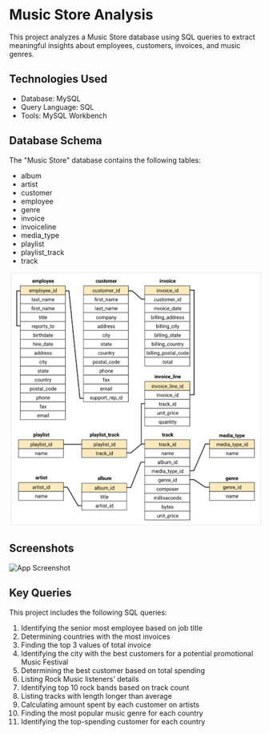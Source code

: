 
# Music Store Analysis

This project analyzes a Music Store database using SQL queries to extract meaningful insights about employees, customers, invoices, and music genres.


## Technologies Used

- Database: MySQL
- Query Language: SQL
- Tools: MySQL Workbench
## Database Schema

The "Music Store" database contains the following tables:

- album
- artist
- customer
- employee
- genre
- invoice
- invoiceline
- media_type
- playlist
- playlist_track
- track

![App Screenshot](https://github.com/harrshyadav24/Music-Store-Analysis/blob/main/schema_diagram.png)
## Screenshots

![App Screenshot](https://via.placeholder.com/468x300?text=App+Screenshot+Here)


## Key Queries

This project includes the following SQL queries:

1. Identifying the senior most employee based on job title
2. Determining countries with the most invoices
3. Finding the top 3 values of total invoice
4. Identifying the city with the best customers for a potential promotional Music Festival
5. Determining the best customer based on total spending
6. Listing Rock Music listeners' details
7. Identifying top 10 rock bands based on track count
8. Listing tracks with length longer than average
9. Calculating amount spent by each customer on artists
10. Finding the most popular music genre for each country
11. Identifying the top-spending customer for each country